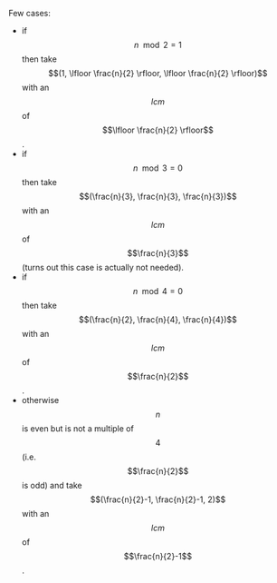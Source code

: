 Few cases:

- if $$n \mod 2 = 1$$ then take $$(1, \lfloor \frac{n}{2} \rfloor, \lfloor \frac{n}{2} \rfloor)$$ with an $$lcm$$ of $$\lfloor \frac{n}{2} \rfloor$$.
- if $$n \mod 3 = 0$$ then take $$(\frac{n}{3}, \frac{n}{3}, \frac{n}{3})$$ with an $$lcm$$ of $$\frac{n}{3}$$ (turns out this case is actually not needed).
- if $$n \mod 4 = 0$$ then take $$(\frac{n}{2}, \frac{n}{4}, \frac{n}{4})$$ with an $$lcm$$ of $$\frac{n}{2}$$.
- otherwise $$n$$ is even but is not a multiple of $$4$$ (i.e. $$\frac{n}{2}$$ is odd) and take $$(\frac{n}{2}-1, \frac{n}{2}-1, 2)$$ with an $$lcm$$ of $$\frac{n}{2}-1$$.
